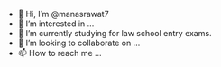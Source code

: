 - 👋 Hi, I’m @manasrawat7
- 👀 I’m interested in ...
- 🌱 I’m currently studying for law school entry exams.
- 💞️ I’m looking to collaborate on ...
- 📫 How to reach me ...

<!---
manasrawat7/manasrawat7 is a ✨ special ✨ repository because its `README.md` (this file) appears on your GitHub profile.
You can click the Preview link to take a look at your changes.
--->
